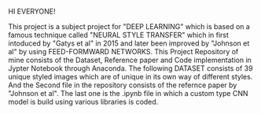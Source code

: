 HI EVERYONE!

This project is a subject project for "DEEP LEARNING" which is based on a famous technique called "NEURAL STYLE TRANSFER" which in first intoduced by "Gatys et al" in 2015 and later been improved by "Johnson et al" by 
using FEED-FORMWARD NETWORKS.
This Project Repository  of  mine consists of the Dataset, Reference paper and Code implementation in Jypter Notebook through Anaconda. 
The following DATASET consists of 39 unique styled images which are of unique in its own way of different styles.
And the Second file in the repository consists of the refernce paper by "Johnson et al".
The last one is the .ipynb file in which a custom type CNN model is build using various libraries is coded.
